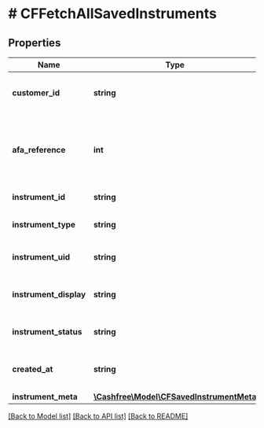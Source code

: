 # # CFFetchAllSavedInstruments

## Properties

Name | Type | Description | Notes
------------ | ------------- | ------------- | -------------
**customer_id** | **string** | customer_id for which the instrument was saved | [optional]
**afa_reference** | **int** | cf_payment_id of the successful transaction done while saving instrument | [optional]
**instrument_id** | **string** | saved instrument id | [optional]
**instrument_type** | **string** | Type of the saved instrument | [optional]
**instrument_uid** | **string** | Unique id for the saved instrument | [optional]
**instrument_display** | **string** | masked card number displayed to the customer | [optional]
**instrument_status** | **string** | status of the saved instrument | [optional]
**created_at** | **string** | timestamp at which instrument was saved | [optional]
**instrument_meta** | [**\Cashfree\Model\CFSavedInstrumentMeta**](CFSavedInstrumentMeta.md) |  | [optional]

[[Back to Model list]](../../README.md#models) [[Back to API list]](../../README.md#endpoints) [[Back to README]](../../README.md)
